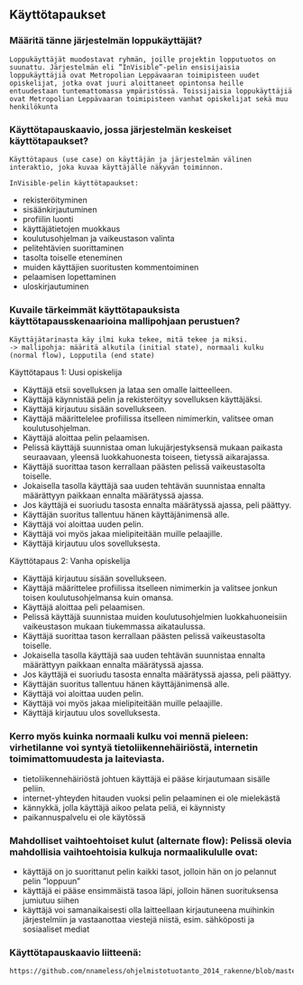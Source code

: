 ## Käyttötapaukset

### Määritä tänne järjestelmän loppukäyttäjät?

	Loppukäyttäjät muodostavat ryhmän, joille projektin lopputuotos on suunattu. Järjestelmän eli ”InVisible”-pelin ensisijaisia loppukäyttäjiä ovat Metropolian Leppävaaran toimipisteen uudet opiskelijat, jotka ovat juuri aloittaneet opintonsa heille entuudestaan tuntemattomassa ympäristössä. Toissijaisia loppukäyttäjiä ovat Metropolian Leppävaaran toimipisteen vanhat opiskelijat sekä muu henkilökunta

### Käyttötapauskaavio, jossa järjestelmän keskeiset käyttötapaukset?

	Käyttötapaus (use case) on käyttäjän ja järjestelmän välinen interaktio, joka kuvaa käyttäjälle näkyvän toiminnon. 
	
	InVisible-pelin käyttötapaukset:

* rekisteröityminen
* sisäänkirjautuminen
* profiilin luonti
* käyttäjätietojen muokkaus
* koulutusohjelman ja vaikeustason valinta
* pelitehtävien suorittaminen
* tasolta toiselle eteneminen
* muiden käyttäjien suoritusten kommentoiminen
* pelaamisen lopettaminen
* uloskirjautuminen

### Kuvaile tärkeimmät käyttötapauksista käyttötapausskenaarioina mallipohjaan perustuen?
	Käyttäjätarinasta käy ilmi kuka tekee, mitä tekee ja miksi.
	-> mallipohja: määritä alkutila (initial state), normaali kulku (normal flow), Lopputila (end state)
	
Käyttötapaus 1: Uusi opiskelija
* Käyttäjä etsii sovelluksen ja lataa sen omalle laitteelleen. 
* Käyttäjä käynnistää pelin ja rekisteröityy sovelluksen käyttäjäksi. 
* Käyttäjä kirjautuu sisään sovellukseen.
* Käyttäjä määrittelelee profiilissa itselleen nimimerkin, valitsee oman koulutusohjelman.
* Käyttäjä aloittaa pelin pelaamisen.
* Pelissä käyttäjä suunnistaa oman lukujärjestyksensä mukaan paikasta seuraavaan, yleensä luokkahuonesta toiseen, tietyssä aikarajassa.
* Käyttäjä suorittaa tason kerrallaan päästen pelissä vaikeustasolta toiselle. 
* Jokaisella tasolla käyttäjä saa uuden tehtävän suunnistaa ennalta määrättyyn paikkaan ennalta määrätyssä ajassa.
* Jos käyttäjä ei suoriudu tasosta ennalta määrätyssä ajassa, peli päättyy.
* Käyttäjän suoritus tallentuu hänen käyttäjänimensä alle. 
* Käyttäjä voi aloittaa uuden pelin.
* Käyttäjä voi myös jakaa mielipiteitään muille pelaajille.
* Käyttäjä kirjautuu ulos sovelluksesta.

Käyttötapaus 2: Vanha opiskelija
* Käyttäjä kirjautuu sisään sovellukseen.
* Käyttäjä määrittelee profiilissa itselleen nimimerkin ja valitsee jonkun toisen koulutusohjelmansa kuin omansa.
* Käyttäjä aloittaa peli pelaamisen.
* Pelissä käyttäjä suunnistaa muiden koulutusohjelmien luokkahuoneisiin vaikeustason mukaan tiukemmassa aikataulussa.
* Käyttäjä suorittaa tason kerrallaan päästen pelissä vaikeustasolta toiselle.
* Jokaisella tasolla käyttäjä saa uuden tehtävän suunnistaa ennalta määrättyyn paikkaan ennalta määrätyssä ajassa.
* Jos käyttäjä ei suoriudu tasosta ennalta määrätyssä ajassa, peli päättyy.
* Käyttäjän suoritus tallentuu hänen käyttäjänimensä alle. 
* Käyttäjä voi aloittaa uuden pelin.
* Käyttäjä voi myös jakaa mielipiteitään muille pelaajille.
* Käyttäjä kirjautuu ulos sovelluksesta. 


### Kerro myös kuinka normaali kulku voi mennä pieleen: virhetilanne voi syntyä tietoliikennehäiriöstä, internetin toimimattomuudesta ja laiteviasta. 

* tietoliikennehäiriöstä johtuen käyttäjä ei pääse kirjautumaan sisälle peliin.
* internet-yhteyden hitauden vuoksi pelin pelaaminen ei ole mielekästä
* kännykkä, jolla käyttäjä aikoo pelata peliä, ei käynnisty
* paikannuspalvelu ei ole käytössä

### Mahdolliset vaihtoehtoiset kulut (alternate flow): Pelissä olevia mahdollisia vaihtoehtoisia kulkuja normaalikululle ovat:

* käyttäjä on jo suorittanut pelin kaikki tasot, jolloin hän on jo pelannut pelin ”loppuun”
* käyttäjä ei pääse ensimmäistä tasoa läpi, jolloin hänen suorituksensa jumiutuu siihen
* käyttäjä voi samanaikaisesti olla laitteellaan kirjautuneena muihinkin järjestelmiin ja vastaanottaa viestejä niistä, esim. sähköposti ja sosiaaliset mediat

### Käyttötapauskaavio liitteenä: 
	https://github.com/nnameless/ohjelmistotuotanto_2014_rakenne/blob/master/invisible_kaavio.pdf
